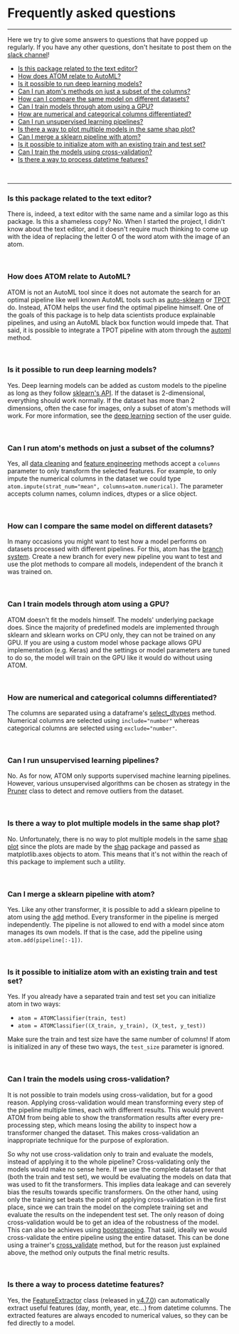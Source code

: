 # Frequently asked questions
----------------------------

Here we try to give some answers to questions that have popped up
regularly. If you have any other questions, don't hesitate to post
them on the [slack channel](https://join.slack.com/t/atom-alm7229/shared_invite/zt-upd8uc0z-LL63MzBWxFf5tVWOGCBY5g)! 


* [Is this package related to the text editor?](#q1)
* [How does ATOM relate to AutoML?](#q2)
* [Is it possible to run deep learning models?](#q3)
* [Can I run atom's methods on just a subset of the columns?](#q4)
* [How can I compare the same model on different datasets?](#q5)
* [Can I train models through atom using a GPU?](#q6)
* [How are numerical and categorical columns differentiated?](#q7)
* [Can I run unsupervised learning pipelines?](#q8)
* [Is there a way to plot multiple models in the same shap plot?](#q9)
* [Can I merge a sklearn pipeline with atom?](#q10)
* [Is it possible to initialize atom with an existing train and test set?](#q11)
* [Can I train the models using cross-validation?](#q12)
* [Is there a way to process datetime features?](#q13)


<br>

------

<a name="q1"></a>
### Is this package related to the text editor?

There is, indeed, a text editor with the same name and a similar logo as this
package. Is this a shameless copy? No. When I started the project, I didn't
know about the text editor, and it doesn't require much thinking to come up
with the idea of replacing the letter O of the word atom with the image of
an atom.

<br>

<a name="q2"></a>
### How does ATOM relate to AutoML?

ATOM is not an AutoML tool since it does not automate the search for
an optimal pipeline like well known AutoML tools such as
[auto-sklearn](https://automl.github.io/auto-sklearn/master/) or
[TPOT](http://epistasislab.github.io/tpot/) do. Instead, ATOM helps
the user find the optimal pipeline himself. One of the goals of this
package is to help data scientists produce explainable pipelines, and
using an AutoML black box function would impede that. That said, it is
possible to integrate a TPOT pipeline with atom through the
[automl](../API/ATOM/atomclassifier/#automl) method.

<br>

<a name="q3"></a>
### Is it possible to run deep learning models?

Yes. Deep learning models can be added as custom models to the pipeline
as long as they follow [sklearn's API](https://scikit-learn.org/stable/developers/contributing.html#apis-of-scikit-learn-objects).
If the dataset is 2-dimensional, everything should work normally. If
the dataset has more than 2 dimensions, often the case for images, only
a subset of atom's methods will work. For more information, see the
[deep learning](../user_guide/models/#deep-learning) section of the user guide.

<br>

<a name="q4"></a>
### Can I run atom's methods on just a subset of the columns?

Yes, all [data cleaning](../user_guide/data_cleaning) and
[feature engineering](../user_guide/feature_engineering) methods accept
a `columns` parameter to only transform the selected features. For example,
to only impute the numerical columns in the dataset we could type
`atom.impute(strat_num="mean", columns=atom.numerical)`. The parameter
accepts column names, column indices, dtypes or a slice object.

<br>

<a name="q5"></a>
### How can I compare the same model on different datasets?

In many occasions you might want to test how a model performs on datasets
processed with different pipelines. For this, atom has the [branch system](../user_guide/data_pipelines/#branches).
Create a new branch for every new pipeline you want to test and use the plot
methods to compare all models, independent of the branch it was trained on.

<br>

<a name="q6"></a>
### Can I train models through atom using a GPU?

ATOM doesn't fit the models himself. The models' underlying package does.
Since the majority of predefined models are implemented through sklearn
and sklearn works on CPU only, they can not be trained on any GPU. If you
are using a custom model whose package allows GPU implementation (e.g. Keras)
and the settings or model parameters are tuned to do so, the model will
train on the GPU like it would do without using ATOM.

<br>

<a name="q7"></a>
### How are numerical and categorical columns differentiated?

The columns are separated using a dataframe's [select_dtypes](https://pandas.pydata.org/pandas-docs/stable/reference/api/pandas.DataFrame.select_dtypes.html)
method. Numerical columns are selected using `include="number"`
whereas categorical columns are selected using `exclude="number"`.

<br>

<a name="q8"></a>
### Can I run unsupervised learning pipelines?

No. As for now, ATOM only supports supervised machine learning pipelines.
However, various unsupervised algorithms can be chosen as strategy in the
[Pruner](../API/data_cleaning/pruner) class to detect and remove outliers
from the dataset.

<br>

<a name="q9"></a>
### Is there a way to plot multiple models in the same shap plot?

No. Unfortunately, there is no way to plot multiple models in the same
[shap plot](../user_guide/plots/#shap) since the plots are made by the [shap](https://github.com/slundberg/shap)
package and passed as matplotlib.axes objects to atom. This means
that it's not within the reach of this package to implement such a
utility.

<br>

<a name="q10"></a>
### Can I merge a sklearn pipeline with atom?

Yes. Like any other transformer, it is possible to add a sklearn
pipeline to atom using the [add](../API/ATOM/atomclassifier/#add)
method. Every transformer in the pipeline is merged
independently. The pipeline is not allowed to end with a model
since atom manages its own models. If that is the case, add the
pipeline using `atom.add(pipeline[:-1])`.

<br>

<a name="q11"></a>
### Is it possible to initialize atom with an existing train and test set?

Yes. If you already have a separated train and test set you can initialize
atom in two ways:

* `atom = ATOMClassifier(train, test)`
* `atom = ATOMClassifier((X_train, y_train), (X_test, y_test))`

Make sure the train and test size have the same number of columns! If
atom is initialized in any of these two ways, the `test_size` parameter
is ignored.

<br>

<a name="q12"></a>
### Can I train the models using cross-validation?
It is not possible to train models using cross-validation, but for a
good reason. Applying cross-validation would mean transforming every
step of the pipeline multiple times, each with different results. This
would prevent ATOM from being able to show the transformation results
after every pre-processing step, which means losing the ability to inspect
how a transformer changed the dataset. This makes cross-validation an
inappropriate technique for the purpose of exploration.

So why not use cross-validation only to train and evaluate the models,
instead of applying it to the whole pipeline? Cross-validating only the
models would make no sense here. If we use the complete dataset for
that (both the train and test set), we would be evaluating the models
on data that was used to fit the transformers. This implies data leakage
and can severely bias the results towards specific transformers. On the
other hand, using only the training set beats the point of applying
cross-validation in the first place, since we can train the model on the
complete training set and evaluate the results on the independent test
set. The only reason of doing cross-validation would be to get an idea
of the robustness of the model. This can also be achieves using
[bootstrapping](../user_guide/training/#bootstrapping). That said, ideally
we would cross-validate the entire pipeline using the entire dataset.
This can be done using a trainer's [cross_validate](../API/ATOM/atomclassifier/#cross-validate)
method, but for the reason just explained above, the method only outputs
the final metric results.

<br>

<a name="q13"></a>
### Is there a way to process datetime features?
Yes, the [FeatureExtractor](../API/feature_engineering/feature_extractor) class
(released in [v4.7.0](../release_history/#v470)) can automatically extract useful
features (day, month, year, etc...) from datetime columns. The extracted features
are always encoded to numerical values, so they can be fed directly to a model.
